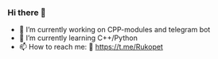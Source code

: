 ### Hi there 👋
- 🔭 I’m currently working on CPP-modules and telegram bot
- 🌱 I’m currently learning C++/Python
- 📫 How to reach me: :iphone: https://t.me/Rukopet

<!--
**Rukopet/Rukopet** is a ✨ _special_ ✨ repository because its `README.md` (this file) appears on your GitHub profile.
- 🔭 I’m currently working on CPP-modules and telegram bot
- 🌱 I’m currently learning C++/Python
- 📫 How to reach me: :iphone: https://t.me/Rukopet
